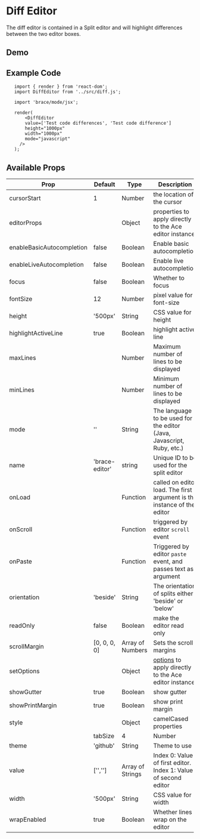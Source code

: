 # Diff Editor

The diff editor is contained in a Split editor and will highlight differences between the two editor boxes.

## Demo

## Example Code

```import React, { Component } from 'react';
   import { render } from 'react-dom';
   import DiffEditor from '../src/diff.js';

   import 'brace/mode/jsx';

   render(
       <DiffEditor
       value=['Test code differences', 'Test code difference']
       height="1000px"
       width="1000px"
       mode="javascript"
     />
   );
   ```

   ## Available Props

   |Prop|Default|Type|Description|
   |-----|------|----|-----------|
   |cursorStart| 1| Number| the location of the cursor
   |editorProps| | Object | properties to apply directly to the Ace editor instance|
   |enableBasicAutocompletion| false| Boolean | Enable basic autocompletion|
   |enableLiveAutocompletion| false| Boolean | Enable live autocompletion|
   |focus|false|Boolean|Whether to focus|
   |fontSize| 12| Number |pixel value for font-size|
   |height| '500px'| String |CSS value for height|
   |highlightActiveLine| true| Boolean| highlight active line|
   |maxLines| | Number |Maximum number of lines to be displayed|
   |minLines| | Number |Minimum number of lines to be displayed|
   |mode|''|String|The language to be used for the editor (Java, Javascript, Ruby, etc.)|
   |name|'brace-editor'|string|Unique ID to be used for the split editor|
   |onLoad| | Function | called on editor load. The first argument is the instance of the editor |
   |onScroll| | Function | triggered by editor `scroll` event|
   |onPaste| | Function | Triggered by editor `paste` event, and passes text as argument|
   |orientation|'beside'|String|The orientation of splits either 'beside' or 'below'|
   |readOnly| false| Boolean| make the editor read only |
   |scrollMargin|[0, 0, 0, 0]|Array of Numbers|Sets the scroll margins|
   |setOptions| | Object | [options](https://github.com/ajaxorg/ace/wiki/Configuring-Ace) to apply directly to the Ace editor instance|
   |showGutter| true| Boolean | show gutter |
   |showPrintMargin| true| Boolean| show print margin |
   |style| | Object  | camelCased properties |
    |tabSize|4|Number|Number of spaces to include as tab|
   |theme|'github'|String|Theme to use|
   |value|['','']|Array of Strings|Index 0: Value of first editor. Index 1: Value of second editor|
   |width| '500px'| String |CSS value for width|
   |wrapEnabled|true|Boolean|Whether lines wrap on the editor

